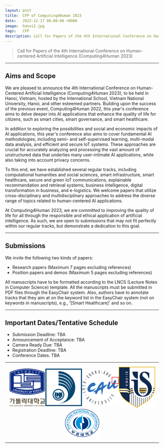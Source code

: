 ```yaml
---
layout: post
title:  CFP of Computing4Human 2023
date:   2022-12-17 00:00:00 +0900
image:  hanoi2.jpg
tags:   CFP
description: Call for Papers of the 4th International Conference on Human-centered Artificial Intelligence (Computing4Human 2023)
---
```


> Call for Papers of the 4th International Conference on Human-centered Artificial Intelligence (Computing4Human 2023)

***

Aims and Scope
------------

We are pleased to announce the 4th International Conference on Human-Centered Artificial Intelligence (Computing4Human 2023), to be held in Hanoi, Vietnam, hosted by the International School, Vietnam National University, Hanoi, and other esteemed partners. Building upon the success of the previous event, Computing4Human 2022, this year's conference aims to delve deeper into AI applications that enhance the quality of life for citizens, such as smart cities, smart governance, and smart healthcare.

In addition to exploring the possibilities and social and economic impacts of AI applications, this year's conference also aims to cover fundamental AI methodologies, including semi- and self-supervised learning, multi-modal data analysis, and efficient and secure IoT systems. These approaches are crucial for accurately analyzing and processing the vast amount of unstructured data that underlies many user-intimate AI applications, while also taking into account privacy concerns.

To this end, we have established several regular tracks, including computational humanities and social sciences, smart infrastructure, smart healthcare, secure and green IoT communications, explainable recommendation and retrieval systems, business intelligence, digital transformation in business, and e-logistics. We welcome papers that utilize cross-disciplinary and multidisciplinary approaches to address the diverse range of topics related to human-centered AI applications.

At Computing4Human 2023, we are committed to improving the quality of life for all through the responsible and ethical application of artificial intelligence. As such, we are open to submissions that may not fit perfectly within our regular tracks, but demonstrate a dedication to this goal.

***

Submissions
------------

We invite the following two kinds of papers: 
*	Research papers (Maximum 7 pages excluding references)
*	Position papers and demos (Maximum 5 pages excluding references)

All manuscripts have to be formatted according to the LNCS (Lecture Notes in Computer Science) template.
All the manuscripts must be submitted in PDF files through the EasyChair system.
Also, authors have to annotate tracks that they aim at on the keyword list in the EasyChair system (not on keywords in manuscripts), e.g., '[Smart Healthcare]' and so on.

***

Important Dates/Tentative Schedule
------------

* Submission Deadline: TBA
* Announcement of Acceptance: TBA
* Camera Ready Due: TBA
* Registration Deadline: TBA
* Conference Dates: TBA

***

<p align="center"><a href="https://catholic.ac.kr/"><img align="center" src="/images/CUKLogo.png" width="120" padding="10px"></a><a href="https://www.udn.vn/english"><img align="center" src="/images/UDNLogo.png" width="120" padding="10px"></a><a href="https://www.cau.ac.kr/"><img align="center" src="/images/CAULogo.png" width="120" padding="10px"></a><a href="https://vnuis.edu.vn/en/"><img align="center" src="/images/VNUISLogo.png" width="120" padding="10px"></a><a href="https://www.pknu.ac.kr/main"><img align="center" src="/images/PKNULogo.png" width="120" padding="10px"></a></p>

***

